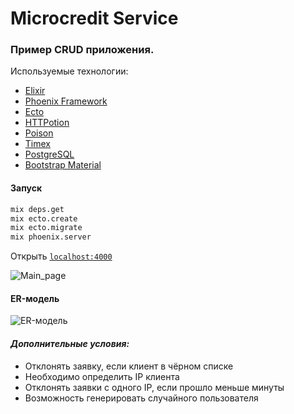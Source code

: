 # Microcredit Service

### Пример CRUD приложения.

Используемые технологии:
- [Elixir](https://elixir-lang.org/)
- [Phoenix Framework](http://www.phoenixframework.org/)
- [Ecto](https://hex.pm/packages/phoenix_ecto/3.0.1)
- [HTTPotion](https://github.com/myfreeweb/httpotion)
- [Poison](https://github.com/devinus/poison)
- [Timex](https://github.com/bitwalker/timex)
- [PostgreSQL](https://www.postgresql.org/)
- [Bootstrap Material](http://fezvrasta.github.io/bootstrap-material-design/)

#### Запуск
```sh
mix deps.get
mix ecto.create  
mix ecto.migrate
mix phoenix.server
```

Открыть [`localhost:4000`](http://localhost:4000)


![Main_page](https://github.com/kkozlovsky/microcredit_service/blob/master/docs/clients.png)


#### ER-модель
![ER-модель](https://github.com/kkozlovsky/microcredit_service/blob/master/docs/ER_diagram.png)

#### ***Дополнительные условия:***
* Отклонять заявку, если клиент в чёрном списке
* Необходимо определить IP клиента
* Отклонять заявки с одного IP, если прошло меньше минуты
* Возможность генерировать случайного пользователя